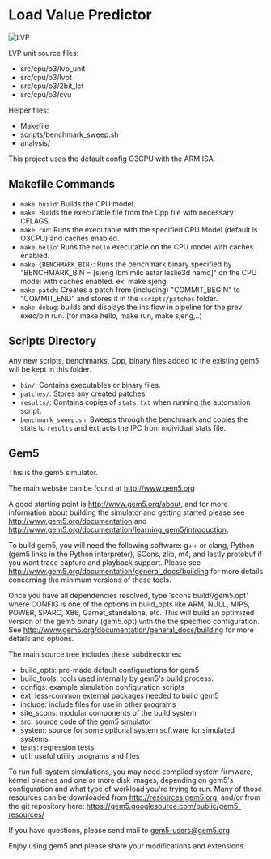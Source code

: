 # Load Value Predictor

![LVP](https://github.com/sharathat45/load_value_predictor/assets/46818446/be252f4f-90dc-4292-994b-91aff5d6f520)


LVP unit source files:
  - src/cpu/o3/lvp_unit
  - src/cpu/o3/lvpt
  - src/cpu/o3/2bit_lct
  - src/cpu/o3/cvu

Helper files:
   - Makefile
   - scripts/benchmark_sweep.sh
   - analysis/

This project uses the default config O3CPU with the ARM ISA.

## Makefile Commands

- `make build`: Builds the CPU model.
- `make`: Builds the executable file from the Cpp file with necessary CFLAGS.
- `make run`: Runs the executable with the specified CPU Model (default is O3CPU) and caches enabled.
- `make hello`: Runs the `hello` executable on the CPU model with caches enabled.
- `make {BENCHMARK_BIN}`: Runs the benchmark binary specified by "BENCHMARK_BIN = [sjeng lbm milc astar leslie3d namd]" on the CPU model with caches enabled.
   ex: make sjeng
- `make patch`: Creates a patch from (including) "COMMIT_BEGIN" to "COMMIT_END" and stores it in the `scripts/patches` folder.
- `make debug`: builds and displays the ins flow in pipeline for the prev exec/bin run. (for make hello, make run, make sjeng,..)


## Scripts Directory

Any new scripts, benchmarks, Cpp, binary files added to the existing gem5 will be kept in this folder.

- `bin/`: Contains executables or binary files.
- `patches/`: Stores any created patches.
- `results/`: Contains copies of `stats.txt` when running the automation script.
- `benchmark_sweep.sh`: Sweeps through the benchmark and copies the stats to `results` and extracts the IPC from individual stats file.

## Gem5

This is the gem5 simulator.

The main website can be found at http://www.gem5.org

A good starting point is http://www.gem5.org/about, and for
more information about building the simulator and getting started
please see http://www.gem5.org/documentation and
http://www.gem5.org/documentation/learning_gem5/introduction.

To build gem5, you will need the following software: g++ or clang,
Python (gem5 links in the Python interpreter), SCons, zlib, m4, and lastly
protobuf if you want trace capture and playback support. Please see
http://www.gem5.org/documentation/general_docs/building for more details
concerning the minimum versions of these tools.

Once you have all dependencies resolved, type 'scons
build/<CONFIG>/gem5.opt' where CONFIG is one of the options in build_opts like
ARM, NULL, MIPS, POWER, SPARC, X86, Garnet_standalone, etc. This will build an
optimized version of the gem5 binary (gem5.opt) with the the specified
configuration. See http://www.gem5.org/documentation/general_docs/building for
more details and options.

The main source tree includes these subdirectories:
   - build_opts: pre-made default configurations for gem5
   - build_tools: tools used internally by gem5's build process.
   - configs: example simulation configuration scripts
   - ext: less-common external packages needed to build gem5
   - include: include files for use in other programs
   - site_scons: modular components of the build system
   - src: source code of the gem5 simulator
   - system: source for some optional system software for simulated systems
   - tests: regression tests
   - util: useful utility programs and files

To run full-system simulations, you may need compiled system firmware, kernel
binaries and one or more disk images, depending on gem5's configuration and
what type of workload you're trying to run. Many of those resources can be
downloaded from http://resources.gem5.org, and/or from the git repository here:
https://gem5.googlesource.com/public/gem5-resources/

If you have questions, please send mail to gem5-users@gem5.org

Enjoy using gem5 and please share your modifications and extensions.
